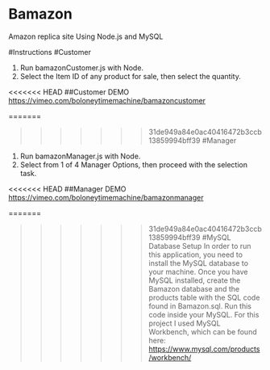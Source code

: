 # Bamazon
Amazon replica site Using Node.js and MySQL

#Instructions
#Customer
1) Run bamazonCustomer.js with Node.
2) Select the Item ID of any product for sale, then select the quantity. 

<<<<<<< HEAD
##Customer DEMO 
https://vimeo.com/boloneytimemachine/bamazoncustomer

=======
>>>>>>> 31de949a84e0ac40416472b3ccb13859994bff39
#Manager
1) Run bamazonManager.js with Node.
2) Select from 1 of 4 Manager Options, then proceed with the selection task.

<<<<<<< HEAD
##Manager DEMO 
https://vimeo.com/boloneytimemachine/bamazonmanager

=======
>>>>>>> 31de949a84e0ac40416472b3ccb13859994bff39
#MySQL Database Setup
In order to run this application, you need to install the MySQL database to your machine. Once you have MySQL installed, create the Bamazon database and the products table with the SQL code found in Bamazon.sql. Run this code inside your MySQL. For this project I used MySQL Workbench, which can be found here: https://www.mysql.com/products/workbench/

